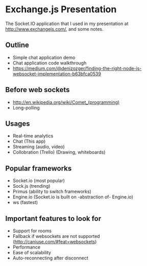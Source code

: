 Exchange.js Presentation
========================

The Socket.IO application that I used in my presentation at http://www.exchangejs.com/, and some notes.

## Outline
- Simple chat application demo
- Chat application code walkthrough
- https://medium.com/@denizozger/finding-the-right-node-js-websocket-implementation-b63bfca0539

## Before web sockets
- http://en.wikipedia.org/wiki/Comet_(programming)
- Long-polling

## Usages
- Real-time analytics 
- Chat (This app)
- Streaming (audio, video)
- Collobration (Trello) (Drawing, whiteboards)

## Popular frameworks
- Socket.io (most popular)
- Sock.js (trending)
- Primus (ability to switch frameworks)
- Engine.io (Socket.io is built on -abstraction of- Engine.io)
- ws (fastest)

## Important features to look for
- Support for rooms
- Fallback if websockets are not supported (http://caniuse.com/#feat=websockets)
- Performance
- Ease of scalability
- Auto-reconnecting after disconnect


